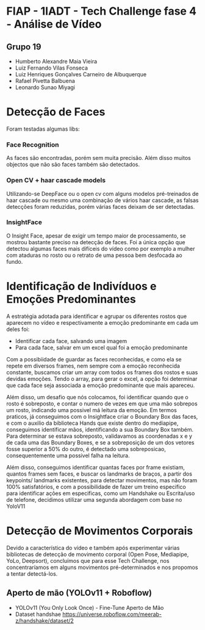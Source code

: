 # FIAP - 1IADT - Tech Challenge fase 4 - Análise de Vídeo
## Grupo 19
- Humberto Alexandre Maia Vieira
- Luiz Fernando Vilas Fonseca
- Luiz Henriques Gonçalves Carneiro de Albuquerque
- Rafael Pivetta Balbuena
- Leonardo Sunao Miyagi

# Detecção de Faces

Foram testadas algumas libs:
### Face Recognition
As faces são encontradas, porém sem muita precisão. Além disso muitos objectos que não são faces também são detectados.

### Open CV + haar cascade models
Utilizando-se DeepFace ou o open cv com alguns modelos pré-treinados de haar cascade ou mesmo uma combinação de vários haar cascade, as falsas detecções foram reduzidas, porém várias faces deixam de ser detectadas.

### InsightFace
O Insight Face, apesar de exigir um tempo maior de processamento, se mostrou bastante preciso na detecção de faces. Foi a única opção que detectou algumas faces mais difíceis do vídeo como por exemplo a mulher com ataduras no rosto ou o retrato de uma pessoa bem desfocada ao fundo.

# Identificação de Indivíduos e Emoções Predominantes

A estratégia adotada para identificar e agrupar os diferentes rostos que aparecem no vídeo e respectivamente a emoção predominante em cada um deles foi:
- Identificar cada face, salvando uma imagem
- Para cada face, salvar em um excel qual foi a emoção predominante

Com a possibiidade de guardar as faces reconhecidas, e como ela se repete em diversos frames, nem sempre com a emoção reconhecida constante, buscamos criar um array com todos os frames dos rostos e suas devidas emoções.
Tendo o array, para gerar o excel, a opção foi determinar que cada face seja associada a emoção predominante que mais apareceu.

Além disso, um desafio que nós colocamos, foi identificar quando que o rosto é sobreposto, e contar o numero de vezes em que uma mão sobrepos um rosto, indicando uma possivel má leitura da emoção. 
Em termos praticos, já conseguimos com o Insightface criar o Boundary Box das faces, e com o auxilio da biblioteca Hands que existe dentro do mediapipe, conseguimos identificar mãos, identificando a sua Boundary Box também.
Para determinar se estava sobreposto, validavamos as coordenadas x e y de cada uma das Boundary Boxes, e se a sobreposição de um dos vetores fosse superior a 50% do outro, é detectado uma sobreposicao, consequentemente uma possivel falha na leitura.

Além disso, conseguimos identificar quantas faces por frame existiam, quantos frames sem faces, e buscar os landmarks de braços, a partir dos keypoints/ landmarks existentes, para detectar movimentos, mas não foram 100% satisfatórios, e com a possibilidade de fazer um treino especifico para identificar ações em especificas, como um Handshake ou Escrita/uso de telefone, decidimos utilizar uma segunda abordagem com base no YoloV11
  

# Detecção de Movimentos Corporais

Devido a característica do vídeo e também após experimentar várias bibliotecas de detecção de movimento corporal (Open Pose, Mediapipe, YoLo, Deepsort), concluímos que para esse Tech Challenge, nos concentraríamos em alguns movimentos pré-determinados e nos propomos a tentar detectá-los.


## Aperto de mão (YOLOv11 + Roboflow)

- YOLOv11 (You Only Look Once) - Fine-Tune Aperto de Mão
- Dataset handshae https://universe.roboflow.com/meerab-z/handshake/dataset/2
